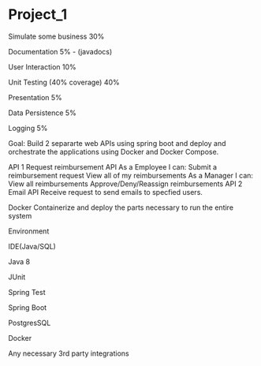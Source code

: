 # Project_1
Simulate some business 30%

Documentation 5% - (javadocs)

User Interaction 10%

Unit Testing (40% coverage) 40%

Presentation 5%

Data Persistence 5%

Logging 5%

Goal: Build 2 separarte web APIs using spring boot and deploy and orchestrate the applications using Docker and Docker Compose.

API 1
Request reimbursement API
As a Employee I can:
	Submit a reimbursement request
	View all of my reimbursements
As a Manager I can:
	View all reimbursements
	Approve/Deny/Reassign reimbursements
API 2
Email API
Receive request to send emails to specfied users.

Docker
Containerize and deploy the parts necessary to run the entire system

Environment

IDE(Java/SQL)

Java 8

JUnit

Spring Test

Spring Boot

PostgresSQL

Docker

Any necessary 3rd party integrations
